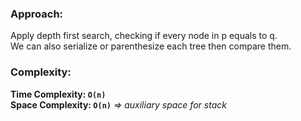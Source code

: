 ### Approach:
Apply depth first search, checking if every node in p equals to q.\
We can also serialize or parenthesize each tree then compare them.
​
### Complexity:
**Time Complexity: `O(n)`**\
**Space Complexity: `O(n)`** *=> auxiliary space for stack*